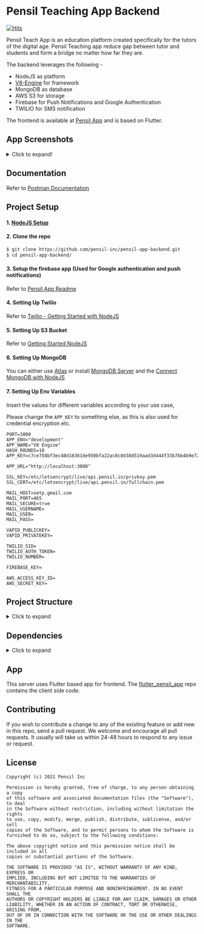 # Pensil Teaching App Backend


[![Hits](https://hits.seeyoufarm.com/api/count/incr/badge.svg?url=https%3A%2F%2Fgithub.com%2Fpensil-inc%2Fpensil-app-backend&count_bg=%2379C83D&title_bg=%23555555&icon=&icon_color=%23E7E7E7&title=hits&edge_flat=false)](https://hits.seeyoufarm.com)

Pensil Teach App is an education platform created specifically for the tutors of the digital age. Pensil Teaching app reduce gap between tutor and students and form a bridge no matter how far they are.

The backend leverages the following - 
 - NodeJS as platform 
 - [V8-Engine](https://github.com/thefallenmerc/v8-engine) for framework
 - MongoDB as database 
 - AWS S3 for storage
 - Firebase for Push Notifications and Google Authentication
 - TWILIO for SMS notification

The frontend is available at [Pensil App](https://github.com/pensil-inc/flutter_pensil_app) and is based on Flutter.

## App Screenshots

<details>
  <summary>Click to expand!</summary>

Login                |  Verify OTP                | Home                |  Batch Detail 
:-------------------------:|:-------------------------:|:-------------------------:|:-------------------------:
![](https://github.com/pensil-inc/flutter_pensil_app/blob/master/screenshots/screenshot-1.jpg?raw=true) | ![](https://github.com/pensil-inc/flutter_pensil_app/blob/master/screenshots/screenshot-2.jpg?raw=true)|![](https://github.com/pensil-inc/flutter_pensil_app/blob/master/screenshots/screenshot-3.jpg?raw=true)|![](https://github.com/pensil-inc/flutter_pensil_app/blob/master/screenshots/screenshot-4.jpg?raw=true)


Assignment List               |  Videos List              | Docs List             |  Create Batch
:-------------------------:|:-------------------------:|:-------------------------:|:-------------------------:
![](https://github.com/pensil-inc/flutter_pensil_app/blob/master/screenshots/screenshot-5.jpg?raw=true) | ![](https://github.com/pensil-inc/flutter_pensil_app/blob/master/screenshots/screenshot-6.jpg?raw=true)|![](https://github.com/pensil-inc/flutter_pensil_app/blob/master/screenshots/screenshot-7.jpg?raw=true)|![](https://github.com/pensil-inc/flutter_pensil_app/blob/master/screenshots/screenshot-8.jpg?raw=true)

Create Batch                |  Select Students               | Select Students               |  Upload Material
:-------------------------:|:-------------------------:|:-------------------------:|:-------------------------:
![](https://github.com/pensil-inc/flutter_pensil_app/blob/master/screenshots/screenshot-9.jpg?raw=true) | ![](https://github.com/pensil-inc/flutter_pensil_app/blob/master/screenshots/screenshot-10.jpg?raw=true)|![](https://github.com/pensil-inc/flutter_pensil_app/blob/master/screenshots/screenshot-11.jpg?raw=true)|![](https://github.com/pensil-inc/flutter_pensil_app/blob/master/screenshots/screenshot-12.jpg?raw=true)

Upload Study Material                |  Upload Video               | Upload Assignment
:-------------------------:|:-------------------------:|:-------------------------:
![](https://github.com/pensil-inc/flutter_pensil_app/blob/master/screenshots/screenshot-13.jpg?raw=true) | ![](https://github.com/pensil-inc/flutter_pensil_app/blob/master/screenshots/screenshot-14.jpg?raw=true)|![](https://github.com/pensil-inc/flutter_pensil_app/blob/master/screenshots/screenshot-15.jpg?raw=true)

</details>

## Documentation

Refer to [Postman Documentation](https://documenter.getpostman.com/view/5108070/TzY68DVa)
  
## Project Setup
  
#### 1. [NodeJS Setup](https://nodejs.org/en/docs/guides/getting-started-guide/)

#### 2. Clone the repo

``` sh
$ git clone https://github.com/pensil-inc/pensil-app-backend.git
$ cd pensil-app-backend/
```

#### 3. Setup the firebase app (Used for Google authentication and push notifications)
  
Refer to [Pensil App Readme](https://github.com/pensil-inc/flutter_pensil_app)
  
#### 4. Setting Up Twilio
  
Refer to [Twilio - Getting Started with NodeJS](https://www.twilio.com/docs/sms/quickstart/node)

#### 5. Setting Up S3 Bucket

Refer to [Getting Started NodeJS](https://docs.aws.amazon.com/sdk-for-javascript/v2/developer-guide/getting-started-nodejs.html)

#### 6. Setting Up MongoDB

You can either use [Atlas](https://www.mongodb.com/cloud/atlas) or install [MongoDB Server](https://docs.mongodb.com/manual/installation/) and the [Connect MongoDB with NodeJS](https://www.mongodb.com/blog/post/quick-start-nodejs-mongodb--how-to-get-connected-to-your-database)

#### 7. Setting Up Env Variables

Insert the values for different variables according to your use case,

Please change the `APP_KEY` to something else, as this is also used for credential encryption etc.

```env
PORT=3000
APP_ENV="development"
APP_NAME="V8 Engine"
HASH_ROUNDS=10
APP_KEY=c7ce758bf3ec48d18361de950bfa22ac8c0d38d519aad3d444f33b7bb4b9e727

APP_URL="http://localhost:3000"

SSL_KEY=/etc/letsencrypt/live/api.pensil.in/privkey.pem
SSL_CERT=/etc/letsencrypt/live/api.pensil.in/fullchain.pem

MAIL_HOST=smtp.gmail.com
MAIL_PORT=465
MAIL_SECURE=true
MAIL_USERNAME=
MAIL_USER=
MAIL_PASS=

VAPID_PUBLICKEY=
VAPID_PRIVATEKEY=

TWILIO_SID=
TWILIO_AUTH_TOKEN= 
TWILIO_NUMBER=

FIREBASE_KEY=

AWS_ACCESS_KEY_ID=
AWS_SECRET_KEY=
```

## Project Structure

<details>
 <summary> Click to expand </summary>
  
```
├── README.md
├── bin
│   └── www
├── commands
│   └── sys
│       ├── help-command.js
│       ├── lib
│       │   └── replicator.js
│       ├── list-command.js
│       ├── make-command-command.js
│       ├── make-controller-command.js
│       ├── make-middleware-command.js
│       ├── make-model-command.js
│       ├── make-resource-command.js
│       ├── make-validator-command.js
│       └── templates
│           ├── command.jstemplate
│           ├── controller.jstemplate
│           ├── middleware.jstemplate
│           ├── model.jstemplate
│           ├── resource.jstemplate
│           └── validator.jstemplate
├── config
│   ├── app.js
│   ├── commander.js
│   ├── cron.js
│   ├── database.js
│   ├── errorhandler.js
│   ├── firebase.js
│   ├── global.js
│   ├── helper.js
│   ├── mail.js
│   ├── routes.js
│   ├── s3.js
│   ├── storage.js
│   └── twilio.js
├── controllers
│   ├── announcement-controller.js
│   ├── assignment-controller.js
│   ├── auth
│   │   ├── forgot-password-controller.js
│   │   └── google-auth-controller.js
│   ├── authentication-controller.js
│   ├── batch-controller.js
│   ├── material-controller.js
│   ├── poll-controller.js
│   ├── student
│   │   ├── student-announcement-controller.js
│   │   ├── student-assignment-controller.js
│   │   ├── student-batch-controller.js
│   │   ├── student-notification-controller.js
│   │   ├── student-poll-controller.js
│   │   ├── student-timeline.js
│   │   └── teacher-timeline.js
│   ├── student-controller.js
│   ├── subject-controller.js
│   └── video-controller.js
├── crons
│   └── sample_cron.js
├── data
│   └── country.json
├── deploy-steps.txt
├── deploy.bat
├── deploy.log
├── helpers
│   ├── main_helper.js
│   └── response_helper.js
├── index.js
├── mails
│   ├── mail.js
│   ├── notifications
│   │   ├── announcement-mail.js
│   │   └── poll-mail.js
│   ├── otp-mail.js
│   └── sample_mail.js
├── middlewares
│   └── auth-middleware.js
├── models
│   ├── announcement.js
│   ├── assignment.js
│   ├── batch.js
│   ├── material.js
│   ├── notification.js
│   ├── poll.js
│   ├── subject.js
│   ├── user.js
│   └── video.js
├── notifications
│   ├── announcement-notification.js
│   ├── notification.js
│   └── poll-notification.js
├── package-lock.json
├── package.json
├── pensil-teaching-app-firebase-adminsdk.json
├── public
├── resources
│   ├── announcement-resource.js
│   ├── assignment-list-resource.js
│   ├── assignment-resource.js
│   ├── batch-detail-resource.js
│   ├── batch-with-student-resource.js
│   ├── material-resource.js
│   ├── notification-resource.js
│   ├── poll-answer-resource.js
│   ├── poll-resource.js
│   ├── resource.js
│   ├── student-list-resource.js
│   ├── student-resource.js
│   ├── subject-resource.js
│   ├── user-login-resource.js
│   ├── user-resource.js
│   └── video-resource.js
├── routes
│   ├── api.js
│   └── web.js
├── seeders
│   ├── sample_seeder.js
│   └── seeder.js
├── spark.js
├── test
│   ├── authentication-test.js
│   ├── teacher-batch-test.js
│   └── test-helper.js
├── tree.txt
└── validators
    ├── auth
    │   ├── login-validator.js
    │   ├── password-reset-validator.js
    │   ├── profile-update-validator.js
    │   ├── register-validator.js
    │   └── verify-otp-validator.js
    ├── batch
    │   └── create-batch-validator.js
    ├── create-announcement-validator.js
    ├── create-material-validator.js
    ├── create-video-validator.js
    ├── poll
    │   └── create-poll-validator.js
    ├── poll-vote-validator.js
    ├── update-material-validator.js
    ├── update-video-validator.js
    └── validator.js

29 directories, 138 files
```

  
</details>

## Dependencies
<details>
     <summary> Click to expand </summary>
 
``` sh
v8-engine@1.0.0 /mnt/d/Workspace/Pensil/pensil-backend
├── aws-sdk@2.783.0
├── bcrypt@5.0.0
├── chai@4.2.0
├── chai-http@4.3.0
├── chalk@4.1.0
├── cli-table3@0.6.0
├── cors@2.8.5
├── csv-parser@2.3.3
├── debug@4.1.1
├── dotenv@8.2.0
├── enquirer@2.3.6
├── express@4.17.1
├── express-fileupload@1.2.0
├── firebase-admin@9.2.0
├── jsonwebtoken@8.5.1
├── md5@2.3.0
├── mocha@8.1.3
├── moment@2.29.0
├── mongodb@3.6.0
├── mongoose@5.10.0
├── morgan@1.10.0
├── node-cron@2.0.3
├── nodemailer@6.4.11
├── nodemon@2.0.6
├── twilio@3.49.4
├── uuid@8.3.1
├── validatorjs@3.19.0
└── web-push@3.4.4
```
     
</details>

## App
This server uses Flutter based app for frontend.
The [flutter_pensil_app](https://github.com/pensil-inc/flutter_pensil_app) repo contains the client side code. 

## Contributing

If you wish to contribute a change to any of the existing feature or add new in this repo, send a pull request. We welcome and encourage all pull requests. It usually will take us within 24-48 hours to respond to any issue or request.



## License
```
Copyright (c) 2021 Pensil Inc

Permission is hereby granted, free of charge, to any person obtaining a copy
of this software and associated documentation files (the "Software"), to deal
in the Software without restriction, including without limitation the rights
to use, copy, modify, merge, publish, distribute, sublicense, and/or sell
copies of the Software, and to permit persons to whom the Software is
furnished to do so, subject to the following conditions:

The above copyright notice and this permission notice shall be included in all
copies or substantial portions of the Software.

THE SOFTWARE IS PROVIDED "AS IS", WITHOUT WARRANTY OF ANY KIND, EXPRESS OR
IMPLIED, INCLUDING BUT NOT LIMITED TO THE WARRANTIES OF MERCHANTABILITY,
FITNESS FOR A PARTICULAR PURPOSE AND NONINFRINGEMENT. IN NO EVENT SHALL THE
AUTHORS OR COPYRIGHT HOLDERS BE LIABLE FOR ANY CLAIM, DAMAGES OR OTHER
LIABILITY, WHETHER IN AN ACTION OF CONTRACT, TORT OR OTHERWISE, ARISING FROM,
OUT OF OR IN CONNECTION WITH THE SOFTWARE OR THE USE OR OTHER DEALINGS IN THE
SOFTWARE.
```
